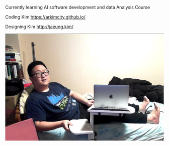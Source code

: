 Currently learning AI software development and data Analysis Course

Coding Kim  https://arkimcity.github.io/

Designing Kim  http://jaeung.kim/

![screenshot](https://github.com/ArkimCity/ArkimCity/blob/main/KakaoTalk_20210105_234951385.jpg?raw=true)


<!--![Kim's github stats](https://github-readme-stats.vercel.app/api?username=ArkimCity&show_icons=true)-->

<!--
**ArkimCity/ArkimCity** is a ✨ _special_ ✨ repository because its `README.md` (this file) appears on your GitHub profile.

Here are some ideas to get you started:

- 🔭 I’m currently working on ...
- 🌱 I’m currently learning ...
- 👯 I’m looking to collaborate on ...
- 🤔 I’m looking for help with ...
- 💬 Ask me about ...
- 📫 How to reach me: ...
- 😄 Pronouns: ...
- ⚡ Fun fact: ...
-->
